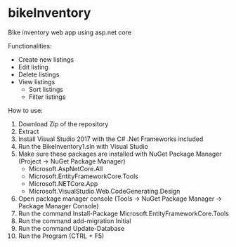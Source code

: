 # bikeInventory
Bike inventory web app using asp.net core

Functionalities:
- Create new listings
- Edit listing
- Delete listings
- View listings
  - Sort listings
  - Filter listings

How to use:
1. Download Zip of the repository
2. Extract
3. Install Visual Studio 2017 with the C# .Net Frameworks included
3. Run the BikeInventory1.sln with Visual Studio
4. Make sure these packages are installed with NuGet Package Manager (Project -> NuGet Package Manager)
   - Microsoft.AspNetCore.All
   - Microsoft.EntityFrameworkCore.Tools
   - Microsoft.NETCore.App
   - Microsoft.VisualStudio.Web.CodeGenerating.Design
5. Open package manager console (Tools -> NuGet Package Manager -> Package Manager Console)
6. Run the command Install-Package Microsoft.EntityFrameworkCore.Tools
7. Run the command add-migration Initial
8. Run the command Update-Database
9. Run the Program (CTRL + F5)
